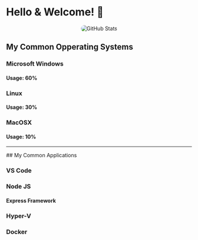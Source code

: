 # Hello & Welcome! 👋

<div class="git-stats" align="center">
  <img src="https://github-readme-stats.vercel.app/api?username=Mr3ENTLEY&show_icons=true&theme=tokyonight&bg_color=16325B&title_color=FFDC7F&text_color=78B7D0&icon_color=FFDC7F&hide_border=true&count_private=true&include_all_commits=false&line_height=30" alt="GitHub Stats" style="border-radius: 45px;">
</div>

## My Common Opperating Systems

### Microsoft Windows
#### Usage: 60%

### Linux
#### Usage: 30%

### MacOSX
#### Usage: 10%

<hr>
## My Common Applications

### VS Code

### Node JS
#### Express Framework

### Hyper-V

### Docker

###

